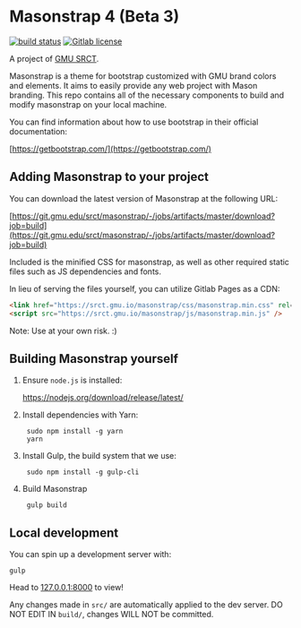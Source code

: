 # Masonstrap 4 (Beta 3)

[![build status](https://git.gmu.edu/srct/masonstrap/badges/master/build.svg)](https://git.gmu.edu/srct/masonstrap/commits/master) [![Gitlab license](https://img.shields.io/badge/license-MIT-blue.svg)](https://git.gmu.edu/srct/masonstrap/raw/master/LICENSE)

A project of [GMU SRCT](http://srct.gmu.edu).

Masonstrap is a theme for bootstrap customized with GMU brand colors and
elements. It aims to easily provide any web project with Mason branding. This
repo contains all of the necessary components to build and modify masonstrap
on your local machine.

You can find information about how to use bootstrap in their official documentation:

[https://getbootstrap.com/](https://getbootstrap.com/)

## Adding Masonstrap to your project

You can download the latest version of Masonstrap at the following URL:

[https://git.gmu.edu/srct/masonstrap/-/jobs/artifacts/master/download?job=build](https://git.gmu.edu/srct/masonstrap/-/jobs/artifacts/master/download?job=build)

Included is the minified CSS for masonstrap, as well as other required static
files such as JS dependencies and fonts.

In lieu of serving the files yourself, you can utilize Gitlab Pages as a CDN:

```html
<link href="https://srct.gmu.io/masonstrap/css/masonstrap.min.css" rel="stylesheet">
<script src="https://srct.gmu.io/masonstrap/js/masonstrap.min.js" />
```

Note: Use at your own risk. :)

## Building Masonstrap yourself

1. Ensure `node.js` is installed:

    https://nodejs.org/download/release/latest/

2. Install dependencies with Yarn:

        sudo npm install -g yarn
        yarn

3. Install Gulp, the build system that we use:

        sudo npm install -g gulp-cli

4. Build Masonstrap

        gulp build

## Local development

You can spin up a development server with:

    gulp

Head to [127.0.0.1:8000](127.0.0.1:8000) to view!

Any changes made in `src/` are automatically applied to the dev server. DO NOT
EDIT IN `build/`, changes WILL NOT be committed.
